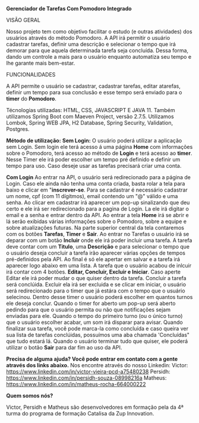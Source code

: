 **Gerenciador de Tarefas Com Pomodoro Integrado**

VISÃO GERAL

Nosso projeto tem como objetivo facilitar o estudo (e outras atividades) dos usuários através do método Pomodoro. A API irá permitir o usuário cadastrar tarefas, definir uma descrição e selecionar o tempo que irá demorar para que aquela determinada tarefa seja concluída. Dessa forma, dando um controle a mais para o usuário enquanto automatiza seu tempo e lhe garante mais bem-estar.

FUNCIONALIDADES

A API permite o usuário se cadastrar, cadastrar tarefas, editar atarefas, definir um tempo para sua conclusão e esse tempo será enviado para o **timer** do **Pomodoro**.

Técnologias utilizadas: HTML, CSS, JAVASCRIPT E JAVA 11.
Também utilizamos Spring Boot com Maeven Project, versão 2.7.5. Utilizamos Lombok, Spring WEB JPA, H2 Database, Spring Security, Validation, Postgres.

**Método de utilização:**
**Sem Login:**
O usuário poderá utilizar a aplicação sem Login. Sem login ele terá acesso á uma página **Home** com informações sobre o Pomodoro, terá acesso ao método de **Login** e terá acesso ao **timer**. Nesse Timer ele irá poder escolher um tempo pré definido e definir um tempo para uso. Caso deseje usar as tarefas precisará criar uma conta.

**Com Login**
Ao entrar na API, o usuário será redirecionado para a página de Login. Caso ele ainda não tenha uma conta criada, basta rolar a tela para baixo e clicar em "**inscrever-se**. Para se cadastrar é necessário cadastrar um nome, cpf (com 11 dígitmos), email contendo um "@" válido e uma senha. Ao clicar em cadastrar irá aparecer um pop-up sinalizando que deu certo e ele irá ser redirecionado para a pagina de Login. La ele irá digitar o email e a senha e entrar dentro da API.
 Ao entrar a tela **Home** irá se abrir e lá serão exibidas várias informações sobre o Pomodoro, sobre a equipe e sobre atualizações futuras. Na parte superior central da tela contaremos com os botões **Tarefas**, **Timer** e **Sair**. Ao entrar no Tarefas o usuário irá se deparar com um botão **Incluir** onde ele irá poder incluir uma tarefa. A tarefa deve contar com um **Titulo**, uma **Descrição** e para selecionar o tempo que o usuário deseja concluir a tarefa irão aparecer várias opções de tempos pré-definidos pela API. Ao final é só ele apertar em salvar e a tarefa irá aparecer logo abaixo em uma lista.
 A tarefa que o usuário acabou de inlcuir irá contar com 4 botões. **Editar, Concluir, Excluir e Iniciar**. Caso aperte Editar ele irá poder mudar o que quiser dentro da tarefa. Concluir a tarefa será conclúida. Excluir ela irá ser excluida e se clicar em iniciar, o usuário será redirecionado para o timer que já estára com o tempo que o usuário selecinou. Dentro desse timer o usuário poderá escolher em quantos turnos ele deseja conclur.
 Quando o timer for aberto um pop-up será aberto pedindo para que o usuário permita ou não que notificações sejam enviadas para ele. Quando o tempo do primeiro turno (ou o único turno) que o usuário escolher acabar, um som irá disparar para  avisar. Quando finalizar sua tarefa, você pode marca-la como concluída e caso queira ver sua lista de tarefas conclúidas, possuímos uma aba chamada 'Concluídas" que tudo estará lá. Quando o usuário terminar tudo que quiser, ele poderá utilizar o botão **Sair** para dar fim ao uso da API.

**Precisa de alguma ajuda? Você pode entrar em contato com a gente através dos links abaixo.**
Nos encontre através do nosso Linkedin:
Victor: https://www.linkedin.com/in/victor-vieira-pcd-a75480238
Persidh: https://www.linkedin.com/in/persidh-souza-08998216a
Matheus: https://www.linkedin.com/in/matheus-rocha-664000222


**Quem somos nós?**

Victor, Persidh e Matheus são desenvolvedores em
formação pela da 4ª turma do programa de formação
Catalisa da Zup Innovation.




